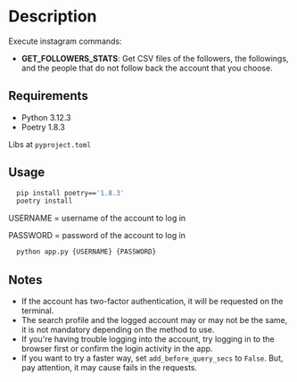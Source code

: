 # Description

Execute instagram commands:

- **GET_FOLLOWERS_STATS**: Get CSV files of the followers, the followings, and the people that do not follow back the account that you choose.

## Requirements

- Python 3.12.3
- Poetry 1.8.3

Libs at `pyproject.toml`

## Usage

```sh
  pip install poetry=='1.8.3'
  poetry install
```

USERNAME = username of the account to log in

PASSWORD = password of the account to log in

```sh
  python app.py {USERNAME} {PASSWORD}
```

## Notes

- If the account has two-factor authentication, it will be requested on the terminal.
- The search profile and the logged account may or may not be the same, it is not mandatory depending on the method to use.
- If you're having trouble logging into the account, try logging in to the browser first or confirm the login activity in the app.
- If you want to try a faster way, set `add_before_query_secs` to `False`. But, pay attention, it may cause fails in the requests.
